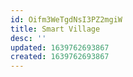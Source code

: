 ```yaml
---
id: Oifm3WeTgdNsI3PZ2mgiW
title: Smart Village
desc: ''
updated: 1639762693867
created: 1639762693867
---
```


